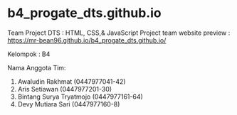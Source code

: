 # b4_progate_dts.github.io

Team Project DTS : HTML, CSS,& JavaScript
Project team website preview : https://mr-bean96.github.io/b4_progate_dts.github.io/

Kelompok : B4

Nama Anggota Tim:
1. Awaludin Rakhmat         (0447977041-42)
2. Aris Setiawan            (0447977201-30)
3. Bintang Surya Tryatmojo  (0447977161-64)
4. Devy Mutiara Sari        (0447977160-8)
